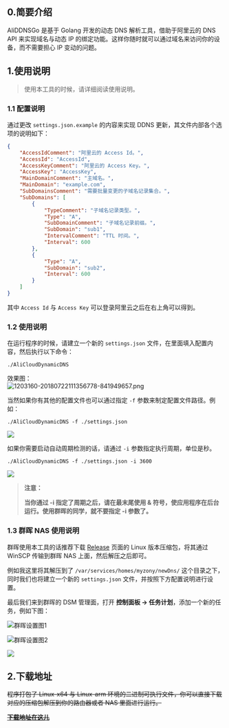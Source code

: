 ## 0.简要介绍

AliDDNSGo 是基于 Golang 开发的动态 DNS 解析工具，借助于阿里云的 DNS API 来实现域名与动态 IP 的绑定功能。这样你随时就可以通过域名来访问你的设备，而不需要担心 IP 变动的问题。

## 1.使用说明

> 使用本工具的时候，请详细阅读使用说明。

### 1.1 配置说明

通过更改 ```settings.json.example``` 的内容来实现 DDNS 更新，其文件内部各个选项的说明如下：

```json
{
    "AccessIdComment": "阿里云的 Access Id。",
    "AccessId": "AccessId",
    "AccessKeyComment": "阿里云的 Access Key。",
    "AccessKey": "AccessKey",
    "MainDomainComment": "主域名。",
    "MainDomain": "example.com",
    "SubDomainsComment": "需要批量变更的子域名记录集合。",
    "SubDomains": [
        {
            "TypeComment": "子域名记录类型。",
            "Type": "A",
            "SubDomainComment": "子域名记录前缀。",
            "SubDomain": "sub1",
            "IntervalComment": "TTL 时间。",
            "Interval": 600
        },
        {
            "Type": "A",
            "SubDomain": "sub2",
            "Interval": 600
        }
    ]
}
```

其中 ```Access Id``` 与 ```Access Key``` 可以登录阿里云之后在右上角可以得到。

### 1.2 使用说明

在运行程序的时候，请建立一个新的 ```settings.json``` 文件，在里面填入配置内容，然后执行以下命令：

```shell
./AliCloudDynamicDNS
```

效果图：  
![1203160-20180722111356778-841949657.png](./READMEPIC/Snipaste_2019-12-12_17-36-21.png)

当然如果你有其他的配置文件也可以通过指定 ```-f``` 参数来制定配置文件路径。例如：

```shell
./AliCloudDynamicDNS -f ./settings.json
```

![](./READMEPIC/Snipaste_2019-12-12_17-38-09.png)

如果你需要启动自动周期检测的话，请通过 `-i` 参数指定执行周期，单位是秒。

```shell
./AliCloudDynamicDNS -f ./settings.json -i 3600
```

![](./READMEPIC/Snipaste_2019-12-12_17-38-53.png)

> **注意：**
>
> **当你通过 -i 指定了周期之后，请在最末尾使用 & 符号，使应用程序在后台运行。使用群晖的同学，就不要指定 -i 参数了。**

### 1.3 群晖 NAS 使用说明

群晖使用本工具的话推荐下载 [Release](https://github.com/GameBelial/AliDDNSNet/releases) 页面的 Linux 版本压缩包，将其通过 WinSCP 传输到群晖 NAS 上面，然后解压之后即可。

例如我这里将其解压到了 ```/var/services/homes/myzony/newDns/``` 这个目录之下，同时我们也将建立一个新的 `settings.json` 文件，并按照下方配置说明进行设置。

最后我们来到群晖的 DSM 管理面，打开 **控制面板 -> 任务计划**，添加一个新的任务，例如下图：

![群晖设置图1](./READMEPIC/Snipaste_2019-12-12_17-42-28.png)

![群晖设置图2](./READMEPIC/Snipaste_2019-12-12_17-43-54.png)

![](./READMEPIC/Snipaste_2019-12-12_17-46-01.png)

## 2.下载地址

~~程序打包了 Linux-x64 与 Linux-arm 环境的二进制可执行文件，你可以直接下载对应的压缩包解压到你的路由器或者 NAS 里面进行运行。~~

~~**[下载地址在这儿](https://github.com/GameBelial/AliDDNSNet/releases)**~~
